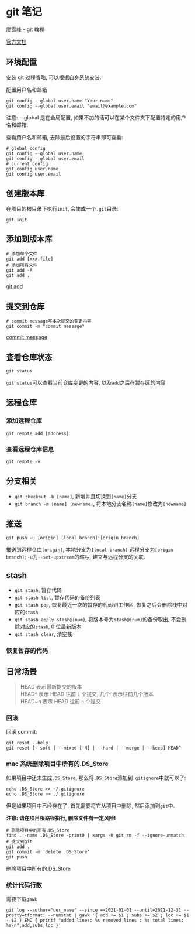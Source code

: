 # git 笔记

[廖雪峰 - git 教程](https://www.liaoxuefeng.com/wiki/896043488029600)

[官方文档](https://git-scm.com/book/en/v2)

## 环境配置

安装 git 过程省略, 可以根据自身系统安装.

配置用户名和邮箱

```shell
git config --global user.name "Your name"
git config --global user.email "email@example.com"
```

注意: --global 是在全局配置, 如果不加的话可以在某个文件夹下配置特定的用户名和邮箱.

查看用户名和邮箱, 去除最后设置的字符串即可查看:

```shell
# global config
git config --global user.name
git config --global user.email
# current config
git config user.name
git config user.email
```

## 创建版本库

在项目的根目录下执行`init`, 会生成一个`.git`目录:

```shell
git init
```

## 添加到版本库

```shell
# 添加单个文件
git add [xxx.file]
# 添加所有文件
git add -A
git add .
```

[git add](./add.md)

## 提交到仓库

```shell
# commit message写本次提交的变更内容
git commit -m "commit message"
```

[commit message](./commit-message.md)

## 查看仓库状态

```shell
git status
```

`git status`可以查看当前仓库变更的内容, 以及`add`之后在暂存区的内容

## 远程仓库

### 添加远程仓库

`git remote add [address]`

### 查看远程仓库信息

`git remote -v`

## 分支相关

- `git checkout -b [name]`, 新增并且切换到`[name]`分支
- `git branch -m [name] [newname]`, 将本地分支名称`[name]`修改为`[newname]`

## 推送

`git push -u [origin] [local branch]:[origin branch]`

推送到远程仓库`[origin]`, 本地分支为`[local branch]` 远程分支为`[origin branch]`; `-u`为`--set-upstream`的缩写, 建立与远程分支的关联.

## stash

- `git stash`, 暂存代码
- `git stash list`, 暂存代码的备份列表
- `git stash pop`, 恢复最近一次的暂存的代码到工作区, 恢复之后会删除栈中对应的`stash`
- `git stash apply stash@{num}`, 将版本号为`stash@{num}`的备份取出, 不会删除对应的`stash`, 0 位最新版本
- `git stash clear`, 清空栈

### 恢复暂存的代码

## 日常场景

> HEAD 表示最新提交的版本</br>
> HEAD^ 表示 HEAD 往前 `1` 个提交, 几个`^`表示往前几个版本</br>
> HEAD~n 表示 HEAD 往前 `n` 个提交</br>

### 回滚

回滚 commit:

```shell
git reset --help
git reset [--soft | --mixed [-N] | --hard | --merge | --keep] HEAD^
```

### mac 系统删除项目中所有的.DS_Store

如果项目中还未生成`.DS_Store`, 那么将`.DS_Store`添加到`.gitignore`中就可以了:

```shell
echo .DS_Store >> ~/.gitignore
echo .DS_Store >> ./.gitignore
```

但是如果项目中已经存在了, 首先需要将它从项目中删除, 然后添加到`git`中.

**注意: 请在项目根路径执行, 删除文件有一定风险!**

```shell
# 删除项目中的所有.DS_Store
find . -name .DS_Store -print0 | xargs -0 git rm -f --ignore-unmatch
# 提交到git
git add .
git commit -m 'delete .DS_Store'
git push
```

[删除项目中所有的.DS_Store](./delete-DS_Store.md)

### 统计代码行数

需要下载`gawk`

```shell
git log --author="uer_name" --since ==2021-01-01 --until=2021-12-31 --pretty=tformat: --numstat | gawk '{ add += $1 ; subs += $2 ; loc += $1 - $2 } END { printf "added lines: %s removed lines : %s total lines: %s\n",add,subs,loc }'
```
